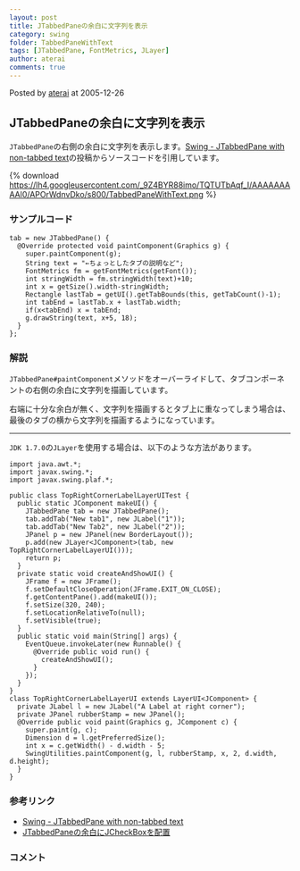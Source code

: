 ```yaml
---
layout: post
title: JTabbedPaneの余白に文字列を表示
category: swing
folder: TabbedPaneWithText
tags: [JTabbedPane, FontMetrics, JLayer]
author: aterai
comments: true
---
```


Posted by [aterai](http://terai.xrea.jp/aterai.html) at 2005-12-26

## JTabbedPaneの余白に文字列を表示
`JTabbedPane`の右側の余白に文字列を表示します。[Swing - JTabbedPane with non-tabbed text](https://forums.oracle.com/thread/1392495)の投稿からソースコードを引用しています。


{% download https://lh4.googleusercontent.com/_9Z4BYR88imo/TQTUTbAqf_I/AAAAAAAAAl0/APOrWdnvDko/s800/TabbedPaneWithText.png %}

### サンプルコード
<pre class="prettyprint"><code>tab = new JTabbedPane() {
  @Override protected void paintComponent(Graphics g) {
    super.paintComponent(g);
    String text = "←ちょっとしたタブの説明など";
    FontMetrics fm = getFontMetrics(getFont());
    int stringWidth = fm.stringWidth(text)+10;
    int x = getSize().width-stringWidth;
    Rectangle lastTab = getUI().getTabBounds(this, getTabCount()-1);
    int tabEnd = lastTab.x + lastTab.width;
    if(x&lt;tabEnd) x = tabEnd;
    g.drawString(text, x+5, 18);
  }
};
</code></pre>

### 解説
`JTabbedPane#paintComponent`メソッドをオーバーライドして、タブコンポーネントの右側の余白に文字列を描画しています。

右端に十分な余白が無く、文字列を描画するとタブ上に重なってしまう場合は、最後のタブの横から文字列を描画するようになっています。

- - - -
`JDK 1.7.0`の`JLayer`を使用する場合は、以下のような方法があります。

<pre class="prettyprint"><code>import java.awt.*;
import javax.swing.*;
import javax.swing.plaf.*;

public class TopRightCornerLabelLayerUITest {
  public static JComponent makeUI() {
    JTabbedPane tab = new JTabbedPane();
    tab.addTab("New tab1", new JLabel("1"));
    tab.addTab("New Tab2", new JLabel("2"));
    JPanel p = new JPanel(new BorderLayout());
    p.add(new JLayer&lt;JComponent&gt;(tab, new TopRightCornerLabelLayerUI()));
    return p;
  }
  private static void createAndShowUI() {
    JFrame f = new JFrame();
    f.setDefaultCloseOperation(JFrame.EXIT_ON_CLOSE);
    f.getContentPane().add(makeUI());
    f.setSize(320, 240);
    f.setLocationRelativeTo(null);
    f.setVisible(true);
  }
  public static void main(String[] args) {
    EventQueue.invokeLater(new Runnable() {
      @Override public void run() {
        createAndShowUI();
      }
    });
  }
}
class TopRightCornerLabelLayerUI extends LayerUI&lt;JComponent&gt; {
  private JLabel l = new JLabel("A Label at right corner");
  private JPanel rubberStamp = new JPanel();
  @Override public void paint(Graphics g, JComponent c) {
    super.paint(g, c);
    Dimension d = l.getPreferredSize();
    int x = c.getWidth() - d.width - 5;
    SwingUtilities.paintComponent(g, l, rubberStamp, x, 2, d.width, d.height);
  }
}
</code></pre>

### 参考リンク
- [Swing - JTabbedPane with non-tabbed text](https://forums.oracle.com/thread/1392495)
- [JTabbedPaneの余白にJCheckBoxを配置](http://terai.xrea.jp/Swing/TabbedPaneWithCheckBox.html)

<!-- dummy comment line for breaking list -->

### コメント
